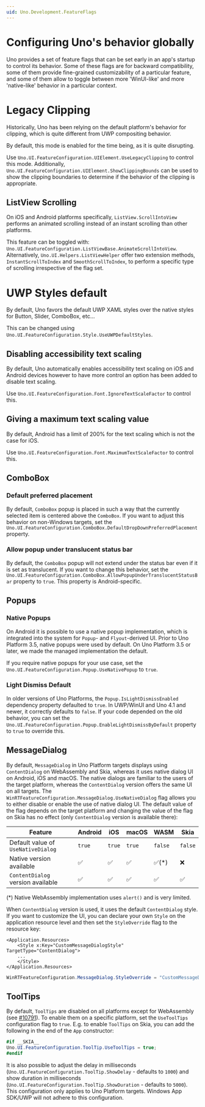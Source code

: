 ```yaml
---
uid: Uno.Development.FeatureFlags
---
```


# Configuring Uno's behavior globally

Uno provides a set of feature flags that can be set early in an app's startup to control its behavior. Some of these flags are for backward compatibility, some of them provide fine-grained customizability of a particular feature, and some of them allow to toggle between more 'WinUI-like' and more 'native-like' behavior in a particular context.

# Legacy Clipping
Historically, Uno has been relying on the default platform's behavior for clipping, which is quite different from UWP compositing behavior.

By default, this mode is enabled for the time being, as it is quite disrupting.

Use `Uno.UI.FeatureConfiguration.UIElement.UseLegacyClipping` to control this mode.
Additionally, `Uno.UI.FeatureConfiguration.UIElement.ShowClippingBounds` can be used to show the clipping boundaries to determine if the behavior of the clipping is appropriate.

## ListView Scrolling

On iOS and Android platforms specifically, `ListView.ScrollIntoView` performs an animated scrolling instead of an instant scrolling than other platforms.

This feature can be toggled with: `Uno.UI.FeatureConfiguration.ListViewBase.AnimateScrollIntoView`.
Alternatively, `Uno.UI.Helpers.ListViewHelper` offer two extension methods, `InstantScrollToIndex` and `SmoothScrollToIndex`, to perform a specific type of scrolling irrespective of the flag set.

# UWP Styles default

By default, Uno favors the default UWP XAML styles over the native styles for Button, Slider, ComboBox, etc...

This can be changed using `Uno.UI.FeatureConfiguration.Style.UseUWPDefaultStyles`.

## Disabling accessibility text scaling

By default, Uno automatically enables accessibility text scaling on iOS and Android devices however to have more control an option has been added to disable text scaling.

Use `Uno.UI.FeatureConfiguration.Font.IgnoreTextScaleFactor` to control this.

## Giving a maximum text scaling value

By default, Android has a limit of 200% for the text scaling which is not the case for iOS.

Use `Uno.UI.FeatureConfiguration.Font.MaximumTextScaleFactor` to control this.

## ComboBox

### Default preferred placement

By default, `ComboBox` popup is placed in such a way that the currently selected item is centered above the `ComboBox`. If you want to adjust this behavior on non-Windows targets, set the `Uno.UI.FeatureConfiguration.ComboBox.DefaultDropDownPreferredPlacement` property.

### Allow popup under translucent status bar

By default, the `ComboBox` popup will not extend under the status bar even if it is set as translucent. If you want to change this behavior, set the `Uno.UI.FeatureConfiguration.ComboBox.AllowPopupUnderTranslucentStatusBar` property to `true`. This property is Android-specific.

## Popups

### Native Popups

On Android it is possible to use a native popup implementation, which is integrated into the system for `Popup`- and `Flyout`-derived UI. Prior to Uno Platform 3.5, native popups were used by default. On Uno Platform 3.5 or later, we made the managed implementation the default.

If you require native popups for your use case, set the `Uno.UI.FeatureConfiguration.Popup.UseNativePopup` to `true`.

### Light Dismiss Default

In older versions of Uno Platforms, the `Popup.IsLightDismissEnabled` dependency property defaulted to `true`. In UWP/WinUI and Uno 4.1 and newer, it correctly defaults to `false`. If your code depended on the old behavior, you can set the `Uno.UI.FeatureConfiguration.Popup.EnableLightDismissByDefault` property to `true` to override this.

## MessageDialog

By default, `MessageDialog` in Uno Platform targets displays using `ContentDialog` on WebAssembly and Skia, whereas it uses native dialog UI on Android, iOS and macOS. The native dialogs are familiar to the users of the target platform, whereas the `ContentDialog` version offers the same UI on all targets. The  `WinRTFeatureConfiguration.MessageDialog.UseNativeDialog` flag allows you to either disable or enable the use of native dialog UI. The default value of the flag depends on the target platform and changing the value of the flag on Skia has no effect (only `ContentDialog` version is available there):

| Feature        | Android | iOS | macOS | WASM | Skia |
|----------------|---------|-----|-------|------| --- |
| Default value of `UseNativeDialog`     | `true` | `true` |  `true`   | `false` | `false` |
| Native version available     | ✅ | ✅ |  ✅   | ✅(*) | ❌ |
| `ContentDialog` version available     | ✅ | ✅ |  ✅   | ✅ | ✅ |

(*) Native WebAssembly implementation uses `alert()` and is very limited.

When `ContentDialog` version is used, it uses the default `ContentDialog` style. If you want to customize the UI, you can declare your own `Style` on the application resource level and then set the `StyleOverride` flag to the resource key:

```xaml
<Application.Resources>
    <Style x:Key="CustomMessageDialogStyle" TargetType="ContentDialog">
    ...
    </Style>
</Application.Resources>
```

```c#
WinRTFeatureConfiguration.MessageDialog.StyleOverride = "CustomMessageDialogStyle";
```

## ToolTips

By default, `ToolTips` are disabled on all platforms except for WebAssembly (see [#10791](https://github.com/unoplatform/uno/issues/10791)). To enable them on a specific platform, set the `UseToolTips` configuration flag to `true`. E.g. to enable `ToolTips` on Skia, you can add the following in the end of the `App` constructor:

```csharp
#if __SKIA__
Uno.UI.FeatureConfiguration.ToolTip.UseToolTips = true;
#endif
```

It is also possible to adjust the delay in milliseconds (`Uno.UI.FeatureConfiguration.ToolTip.ShowDelay` - defaults to `1000`) and show duration in milliseconds (`Uno.UI.FeatureConfiguration.ToolTip.ShowDuration` - defaults to `5000`). This configuration only applies to Uno Platform targets. Windows App SDK/UWP will not adhere to this configuration.
